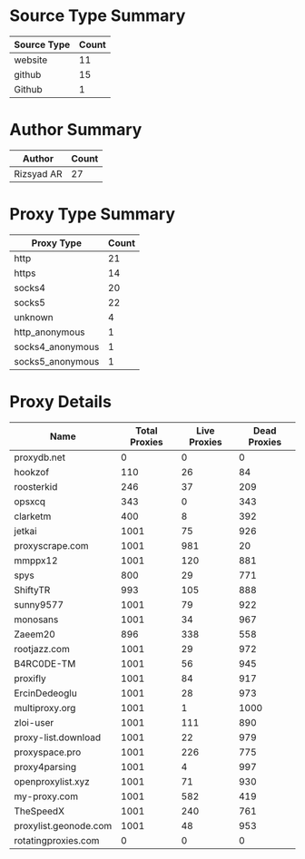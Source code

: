 # Source Type Summary

| Source Type | Count |
|-------------|-------|
| website | 11 |
| github | 15 |
| Github | 1 |


# Author Summary

| Author | Count |
|--------|-------|
| Rizsyad AR | 27 |


# Proxy Type Summary

| Proxy Type | Count |
|------------|-------|
| http | 21 |
| https | 14 |
| socks4 | 20 |
| socks5 | 22 |
| unknown | 4 |
| http_anonymous | 1 |
| socks4_anonymous | 1 |
| socks5_anonymous | 1 |


# Proxy Details

| Name | Total Proxies | Live Proxies | Dead Proxies |
|------|---------------|--------------|---------------|
| proxydb.net | 0 | 0 | 0 |
| hookzof | 110 | 26 | 84 |
| roosterkid | 246 | 37 | 209 |
| opsxcq | 343 | 0 | 343 |
| clarketm | 400 | 8 | 392 |
| jetkai | 1001 | 75 | 926 |
| proxyscrape.com | 1001 | 981 | 20 |
| mmppx12 | 1001 | 120 | 881 |
| spys | 800 | 29 | 771 |
| ShiftyTR | 993 | 105 | 888 |
| sunny9577 | 1001 | 79 | 922 |
| monosans | 1001 | 34 | 967 |
| Zaeem20 | 896 | 338 | 558 |
| rootjazz.com | 1001 | 29 | 972 |
| B4RC0DE-TM | 1001 | 56 | 945 |
| proxifly | 1001 | 84 | 917 |
| ErcinDedeoglu | 1001 | 28 | 973 |
| multiproxy.org | 1001 | 1 | 1000 |
| zloi-user | 1001 | 111 | 890 |
| proxy-list.download | 1001 | 22 | 979 |
| proxyspace.pro | 1001 | 226 | 775 |
| proxy4parsing | 1001 | 4 | 997 |
| openproxylist.xyz | 1001 | 71 | 930 |
| my-proxy.com | 1001 | 582 | 419 |
| TheSpeedX | 1001 | 240 | 761 |
| proxylist.geonode.com | 1001 | 48 | 953 |
| rotatingproxies.com | 0 | 0 | 0 |
